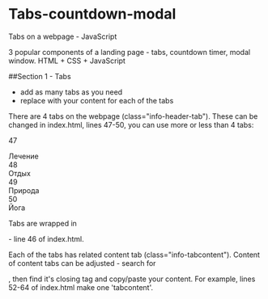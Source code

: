 # Tabs-countdown-modal
Tabs on a webpage - JavaScript

3 popular components of a landing page - tabs, countdown timer, modal window. 
HTML + CSS + JavaScript

##Section 1 - Tabs
- add as many tabs as you need
- replace with your content for each of the tabs

There are 4 tabs on the webpage (class="info-header-tab"). These can be changed in index.html, lines 47-50, you can use more or less than 4 tabs:

47					<div class="info-header-tab">Лечение</div>
48          <div class="info-header-tab">Отдых</div>
49				  <div class="info-header-tab">Природа</div>
50				  <div class="info-header-tab">Йога</div>

Tabs are wrapped in <div class="info-header"> - line 46 of index.html.
  
Each of the tabs has related content tab (class="info-tabcontent"). Content of content tabs can be adjusted - search for <div class="info-tabcontent fade">, then find it's closing tag and copy/paste your content. For example, lines 52-64 of index.html make one 'tabcontent'.

  
